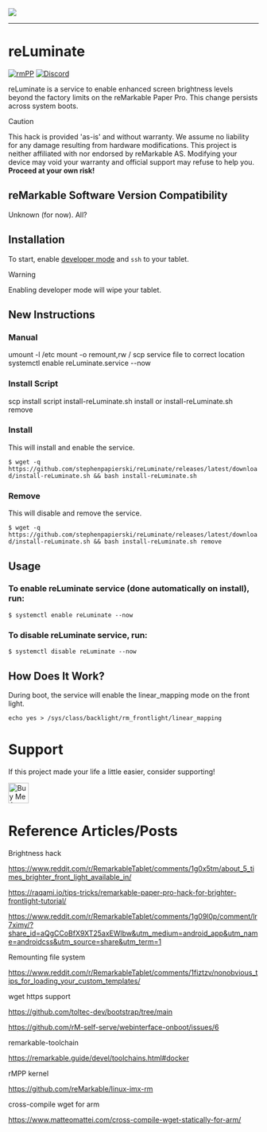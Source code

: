 <img src="https://github.com/stephenpapierski/reLuminate/blob/main/images/reLuminate-header-min.png?raw=true">

---

# reLuminate
<!--![Static Badge](https://img.shields.io/badge/reMarkable-v3.13-green)-->
[![rmPP](https://img.shields.io/badge/rMPP-supported-green)](https://remarkable.com/store/remarkable-paper/pro)
[![Discord](https://img.shields.io/discord/385916768696139794.svg?label=reMarkable&logo=discord&logoColor=ffffff&color=7389D8&labelColor=6A7EC2)](https://discord.gg/ATqQGfu)

reLuminate is a service to enable enhanced screen brightness levels beyond the factory limits on the reMarkable Paper Pro. This change persists across system boots.
> [!CAUTION]
> This hack is provided 'as-is' and without warranty. We assume no liability for any damage resulting from hardware modifications.
> This project is neither affiliated with nor endorsed by reMarkable AS. Modifying your device may void your warranty and official
> support may refuse to help you. **Proceed at your own risk!**

## reMarkable Software Version Compatibility
Unknown (for now). All?
<!-- - ✅ <= v2.14
- ✅ >= v2.15 - Requires simple binary hack
--- -->

## Installation
To start, enable [developer mode](https://developer.remarkable.com/documentation/developer-mode) and `ssh` to your tablet.
> [!WARNING]
> Enabling developer mode will wipe your tablet.


## New Instructions
### Manual
umount -l /etc
mount -o remount,rw /
scp service file to correct location
systemctl enable reLuminate.service --now

### Install Script
scp install script
install-reLuminate.sh install
or install-reLuminate.sh remove

### Install
This will install and enable the service.

`$ wget -q https://github.com/stephenpapierski/reLuminate/releases/latest/download/install-reLuminate.sh && bash install-reLuminate.sh`

### Remove
This will disable and remove the service.

`$ wget -q https://github.com/stephenpapierski/reLuminate/releases/latest/download/install-reLuminate.sh && bash install-reLuminate.sh remove`

## Usage
### To enable reLuminate service (done automatically on install), run:
`$ systemctl enable reLuminate --now`

### To disable reLuminate service, run:
`$ systemctl disable reLuminate --now`

## How Does It Work?
During boot, the service will enable the linear_mapping mode on the front light.

`echo yes > /sys/class/backlight/rm_frontlight/linear_mapping`

# Support
If this project made your life a little easier, consider supporting!

<a href="https://www.buymeacoffee.com/stephenpapierski" target="_blank"><img src="https://cdn.buymeacoffee.com/buttons/default-orange.png" alt="Buy Me A Coffee" height="41"></a>


# Reference Articles/Posts
Brightness hack

https://www.reddit.com/r/RemarkableTablet/comments/1g0x5tm/about_5_times_brighter_front_light_available_in/

https://raqami.io/tips-tricks/remarkable-paper-pro-hack-for-brighter-frontlight-tutorial/

https://www.reddit.com/r/RemarkableTablet/comments/1g09l0p/comment/lr7ximy/?share_id=aQgCCoBfX9XT25axEWlbw&utm_medium=android_app&utm_name=androidcss&utm_source=share&utm_term=1

Remounting file system

https://www.reddit.com/r/RemarkableTablet/comments/1fiztzv/nonobvious_tips_for_loading_your_custom_templates/

wget https support

https://github.com/toltec-dev/bootstrap/tree/main

https://github.com/rM-self-serve/webinterface-onboot/issues/6

remarkable-toolchain

https://remarkable.guide/devel/toolchains.html#docker

rMPP kernel

https://github.com/reMarkable/linux-imx-rm

cross-compile wget for arm

https://www.matteomattei.com/cross-compile-wget-statically-for-arm/
